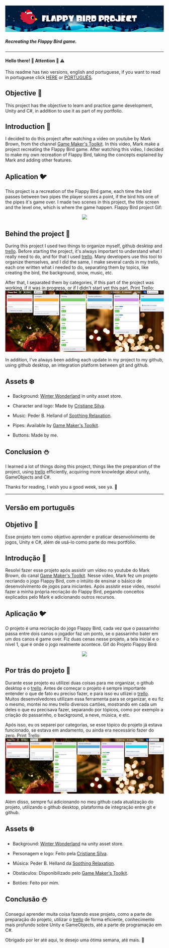 
![](ReadmeFiles/Logo4Readme.png)

##### Recreating the Flappy Bird game.

---
#### Hello there! :wave: Attention :cop: :warning:

This readme has two versions, english and portuguese, if you want to read in portuguese click [HERE](#versão-em-português) or [PORTUGUÊS](#versão-em-português).

## Objective :santa:
This project has the objective to learn and practice game development, Unity and C#, in addition to use it as part of my portfolio.

## Introduction :bell:
I decided to do this project after watching a video on youtube by Mark Brown, from the channel [Game Maker's Toolkit](https://www.youtube.com/channel/UCqJ-Xo29CKyLTjn6z2XwYAw). In this video, Mark make a project recreating the Flappy Bird game. After watching this video, I decided to make my own recreation of Flappy Bird, taking the concepts explained by Mark and adding other features.

## Aplication :bird:
This project is a recreation of the Flappy Bird game, each time the bird passes between two pipes the player scores a point, if the bird hits one of the pipes it's game over. I made two scenes in this project, the title screen and the level one, which is where the game happen.
Flappy Bird project Gif:
<p align="center">
<img src="ReadmeFiles/FlappyBirdGif1.gif" width="500px">
</p>

## Behind the project :christmas_tree:
During this project I used two things to organize myself, github desktop and [trello](https://trello.com/b/Qq4K0x4S/flappy-bird). Before starting the project, it's always important to understand what I really need to do, and for that I used [trello](https://trello.com/b/Qq4K0x4S/flappy-bird). Many developers use this tool to organize themselves, and I did the same, I make several cards in my trello, each one written what i needed to do, separating them by topics, like creating the bird, the background, snow, music, etc.

After that, I separated them by categories, if this part of the project was working, if it was in progress, or if I didn't start yet this part.
Print Trello: ![](ReadmeFiles/Print3%20english%20trello.png)

In addition, I've always been adding each update in my project to my github, using github desktop, an integration platform between git and github.

## Assets :snowflake:
- Background: [Winter Wonderland](https://assetstore.unity.com/packages/2d/textures-materials/nature/winter-wonderland-by-gamertose-49835) in unity asset store.

- Character and logo: Made by [Cristiane Silva](https://www.linkedin.com/in/cristianescs/).

- Music: Peder B. Helland of [Soothing Relaxation](https://www.youtube.com/watch?v=_j37WnwmzSI).

- Pipes: Available by [Game Maker's Toolkit](https://www.youtube.com/watch?v=XtQMytORBmM).

- Buttons: Made by me.

## Conclusion :snowman:
I learned a lot of things doing this project, things like the preparation of the project, using [trello](https://trello.com/b/Qq4K0x4S/flappy-bird) efficiently, acquiring more knowledge about unity, GameObjects and C#.

Thanks for reading, I wish you a good week, see ya. :wave:


---
## Versão em português
## Objetivo :santa:
Esse projeto tem como objetivo aprender e praticar desenvolvimento de jogos, Unity e C#, além de usá-lo como parte do meu portfólio.

## Introdução :bell:
Resolvi fazer esse projeto após assistir um vídeo no youtube do Mark Brown, do canal [Game Maker's Toolkit](https://www.youtube.com/channel/UCqJ-Xo29CKyLTjn6z2XwYAw). Nesse vídeo, Mark fez um projeto recriando o jogo Flappy Bird, com o intúito de ensinar o básico de desenvolvimento de jogos para iniciantes. Após assistir esse vídeo, resolvi fazer a minha própria recriação do Flappy Bird, pegando conceitos explicados pelo Mark e adicionando outros recursos.

## Aplicação :bird:
O projeto é uma recriação do jogo Flappy Bird, cada vez que o passarinho passa entre dois canos o jogador faz um ponto, se o passarinho bater em um dos canos é game over. Fiz duas cenas nesse projeto, a tela inicial e o nível 1, que é onde o jogo realmente acontece.
Gif do Projeto Flappy Bird:
<p align="center">
<img src="ReadmeFiles/FlappyBirdGif1.gif" width="500px">
</p>

## Por trás do projeto :christmas_tree:
Durante esse projeto eu utilizei duas coisas para me organizar, o github desktop e o [trello](https://trello.com/b/Qq4K0x4S/flappy-bird). Antes de começar o projeto é sempre importante entender o que de fato eu preciso fazer, e para isso eu utlizei o [trello](https://trello.com/b/Qq4K0x4S/flappy-bird). Muitos desenvolvedores utilizam essa ferramenta para se organizar, e eu fiz o mesmo, montei no meu trello diversos cartões, mostrando em cada um deles o que eu precisava fazer, separando por tópicos, como por exemplo a criação do passarinho, o background, a neve, música, e etc.

Após isso, eu os separei por categorias, se esse tópico do projeto já estava funcionado, se estava em andamento, ou ainda era necessário fazer do zero.
Print Trello: ![](ReadmeFiles/Print2%20trello.png)

Além disso, sempre fui adicionando no meu github cada atualização do projeto, utilizando o github desktop, plataforma de integração entre git e github.

## Assets :snowflake:
- Background: [Winter Wonderland](https://assetstore.unity.com/packages/2d/textures-materials/nature/winter-wonderland-by-gamertose-49835) na unity asset store.

- Personagem e logo: Feito pela [Cristiane Silva](https://www.linkedin.com/in/cristianescs/).

- Música: Peder B. Helland da [Soothing Relaxation](https://www.youtube.com/watch?v=_j37WnwmzSI).

- Obstáculos: Disponibilizado pelo [Game Maker's Toolkit](https://www.youtube.com/watch?v=XtQMytORBmM).

- Botões: Feito por mim.

## Conclusão :snowman:

Consegui aprender muita coisa fazendo esse projeto, como a parte de preparação do projeto, utilizar o [trello](https://trello.com/b/Qq4K0x4S/flappy-bird) de forma eficiente, conhecimento mais profundo sobre Unity e GameObjects, até a parte de programação em C#.

Obrigado por ler até aqui, te desejo uma ótima semana, até mais. :wave: